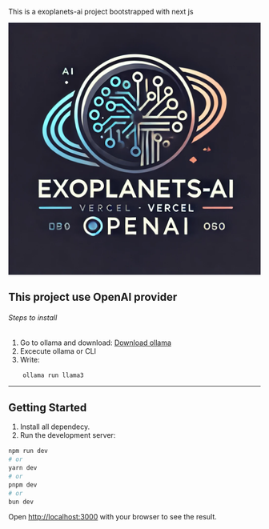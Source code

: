 This is a exoplanets-ai project bootstrapped with next js

![EXOPLANETS-AI](logo.png)

## This project use OpenAI provider

###### Steps to install

1. Go to ollama and download: [Download ollama](https://ollama.com/download)
2. Excecute ollama or CLI
3. Write:

```bash
    ollama run llama3
```

---

## Getting Started

1. Install all dependecy.
2. Run the development server:

```bash
npm run dev
# or
yarn dev
# or
pnpm dev
# or
bun dev
```

Open [http://localhost:3000](http://localhost:3000) with your browser to see the result.

